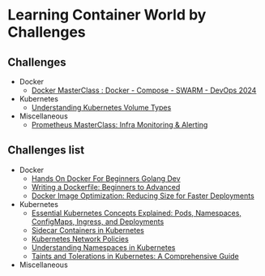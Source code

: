 # Learning Container World by Challenges

## Challenges

- Docker
  - [Docker MasterClass : Docker - Compose - SWARM - DevOps 2024](./Challenges/Docker%20MasterClass%20Compose%20SWARM%20DevOps%202024/README.md)
- Kubernetes
  - [Understanding Kubernetes Volume Types](./Challenges/Understanding%20Kubernetes%20Volume%20Types/README.md)
- Miscellaneous
  - [Prometheus MasterClass: Infra Monitoring & Alerting](./Challenges/Prometheus%20MasterClass%20Infra%20Monitoring%20Alerting/README.md)

## Challenges list

- Docker
  - [Hands On Docker For Beginners Golang Dev](https://dev.to/bagashyt/hands-on-docker-for-beginners-golang-dev-3kpo)
  - [Writing a Dockerfile: Beginners to Advanced](https://dev.to/prodevopsguytech/writing-a-dockerfile-beginners-to-advanced-31ie)
  - [Docker Image Optimization: Reducing Size for Faster Deployments](https://dev.to/thenanjay/docker-image-optimization-reducing-size-for-faster-deployments-489g)
- Kubernetes
  - [Essential Kubernetes Concepts Explained: Pods, Namespaces, ConfigMaps, Ingress, and Deployments](https://dev.to/oliverbennet/essential-kubernetes-concepts-explained-pods-namespaces-configmaps-ingress-and-deployments-1a51)
  - [Sidecar Containers in Kubernetes](https://dev.to/cicube/sidecar-containers-in-kubernetes-2kj0)
  - [Kubernetes Network Policies](https://dev.to/cicube/kubernetes-network-policies-5258)
  - [Understanding Namespaces in Kubernetes](https://dev.to/cicube/understanding-namespaces-in-kubernetes-3o2l)
  - [Taints and Tolerations in Kubernetes: A Comprehensive Guide](https://dev.to/i_am_vesh/taints-and-tolerations-in-kubernetes-a-comprehensive-guide-4917)
- Miscellaneous
